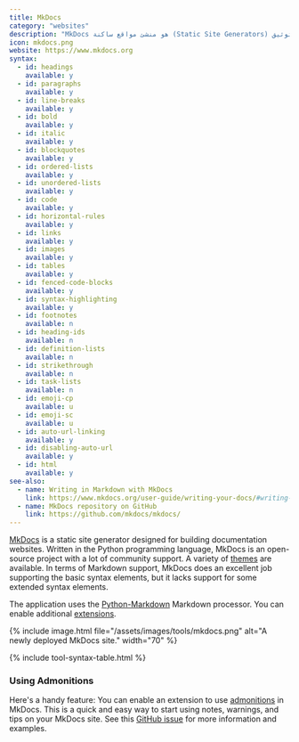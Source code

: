```yaml
---
title: MkDocs
category: "websites"
description: "MkDocs هو منشئ مواقع ساكنة (Static Site Generators) لبناء مواقع التوثيق."
icon: mkdocs.png
website: https://www.mkdocs.org
syntax:
  - id: headings
    available: y
  - id: paragraphs
    available: y
  - id: line-breaks
    available: y
  - id: bold
    available: y
  - id: italic
    available: y
  - id: blockquotes
    available: y
  - id: ordered-lists
    available: y
  - id: unordered-lists
    available: y
  - id: code
    available: y
  - id: horizontal-rules
    available: y
  - id: links
    available: y
  - id: images
    available: y
  - id: tables
    available: y
  - id: fenced-code-blocks
    available: y
  - id: syntax-highlighting
    available: y
  - id: footnotes
    available: n
  - id: heading-ids
    available: n
  - id: definition-lists
    available: n
  - id: strikethrough
    available: n
  - id: task-lists
    available: n
  - id: emoji-cp
    available: u
  - id: emoji-sc
    available: u
  - id: auto-url-linking
    available: y
  - id: disabling-auto-url
    available: y
  - id: html
    available: y
see-also:
  - name: Writing in Markdown with MkDocs
    link: https://www.mkdocs.org/user-guide/writing-your-docs/#writing-with-markdown
  - name: MkDocs repository on GitHub
    link: https://github.com/mkdocs/mkdocs/
---
```


[MkDocs](https://www.mkdocs.org) is a static site generator designed for building documentation websites. Written in the Python programming language, MkDocs is an open-source project with a lot of community support. A variety of [themes](https://github.com/mkdocs/mkdocs/wiki/MkDocs-Themes) are available. In terms of Markdown support, MkDocs does an excellent job supporting the basic syntax elements, but it lacks support for some extended syntax elements.

The application uses the [Python-Markdown](https://python-markdown.github.io/) Markdown processor. You can enable additional [extensions](https://www.mkdocs.org/user-guide/configuration/#markdown_extensions).

{% include image.html file="/assets/images/tools/mkdocs.png" alt="A newly deployed MkDocs site." width="70" %}

{% include tool-syntax-table.html %}

### Using Admonitions

Here's a handy feature: You can enable an extension to use [admonitions](https://python-markdown.github.io/extensions/admonition/) in MkDocs. This is a quick and easy way to start using notes, warnings, and tips on your MkDocs site. See this [GitHub issue](https://github.com/mkdocs/mkdocs/issues/1659) for more information and examples.
